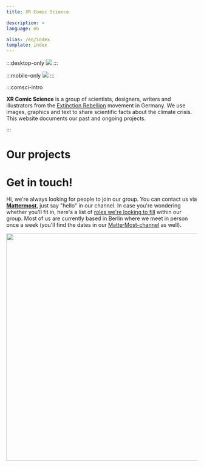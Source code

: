 ```yaml
---
title: XR Comic Science

description: >
language: en

alias: /en/index
template: index
---
```


:::desktop-only
![](/static/images/comsci-header.svg)
:::

:::mobile-only
![](/static/images/comsci-header-mobile.svg)
:::

:::comsci-intro

**XR Comic Science** is a group of scientists, designers, writers and illustrators from the [Extinction Rebellion](https://extinctionrebellion.de) movement in Germany. We use images, graphics and text to share scientific facts about the climate crisis. This website documents our past and ongoing projects.

:::

# Our projects

<!-- @template "projects" -->


# Get in touch!


Hi, we're always looking for people to join our group. You can contact us via [**Mattermost**](https://organise.earth/xrdeutschland/channels/comic_science), just say "hello" in our channel. In case you're wondering whether you'll fit in, here's a list of [roles we're looking to fill](https://share.nuclino.com/p/Open-Roles-uqyxIGnNvMnL_UZCewBh2Z) within our group. Most of us are currently based in Berlin where we meet in person once a week (you'll find the dates in our [MatterMost-channel](https://organise.earth/xrdeutschland/channels/comic_science) as well).

<p style="text-align: center;">
<img src="/static/images/tippingpoints-comic-2.png" style="width:600px;margin-bottom: 5em" /></p>
